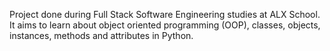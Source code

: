 Project done during Full Stack Software Engineering studies at ALX School. It aims to learn about object oriented programming (OOP), classes, objects, instances, methods and attributes in Python.
